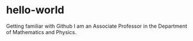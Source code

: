 # hello-world
Getting familiar with Github
I am an Associate Professor in the Department of Mathematics and Physics.
